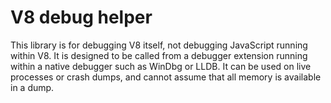 # V8 debug helper

This library is for debugging V8 itself, not debugging JavaScript running within V8.
It is designed to be called from a debugger extension running within a native debugger such as WinDbg or LLDB.
It can be used on live processes or crash dumps, and cannot assume that all memory is available in a dump.
